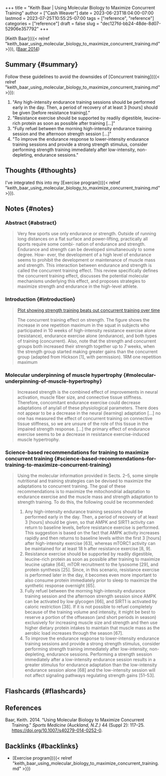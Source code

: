 +++
title = "Keith Baar | Using Molecular Biology to Maximize Concurrent Training"
author = ["Cash Weaver"]
date = 2023-06-23T18:04:00-07:00
lastmod = 2023-07-25T10:55:25-07:00
tags = ["reference", "reference"]
categories = ["reference"]
draft = false
slug = "dec127fd-bb24-48de-8d07-52906e357792"
+++

[Keith Baar]({{< relref "keith_baar_using_molecular_biology_to_maximize_concurrent_training.md" >}}), (<a href="#citeproc_bib_item_1">Baar 2014</a>)


## Summary {#summary}

Follow these guidelines to avoid the downsides of [Concurrent training]({{< relref "keith_baar_using_molecular_biology_to_maximize_concurrent_training.md" >}}):

1.  "Any high-intensity endurance training sessions should be performed early in the day. Then, a period of recovery of at least 3 [hours] should be given [before resistance training]."
2.  "Resistance exercise should be supported by readily digestible, leucine-rich protein as soon as possible after training [...]"
3.  "Fully refuel between the morning high-intensity endurance training session and the afternoon strength session [...]"
4.  "To improve the endurance response to lower-intensity endurance training sessions and provide a strong strength stimulus, consider performing strength training immediately after low-intensity, non-depleting, endurance sessions."


## Thoughts {#thoughts}

I've integrated this into my [Exercise program]({{< relref "keith_baar_using_molecular_biology_to_maximize_concurrent_training.md" >}}).


## Notes {#notes}


### Abstract {#abstract}

> Very few sports use only endurance or strength. Outside of running long distances on a flat surface and power-lifting, practically all sports require some combi- nation of endurance and strength. Endurance and strength can be developed simultaneously to some degree. How- ever, the development of a high level of endurance seems to prohibit the development or maintenance of muscle mass and strength. This interaction between endurance and strength is called the concurrent training effect. This review specifically defines the concurrent training effect, discusses the potential molecular mechanisms underlying this effect, and proposes strategies to maximize strength and endurance in the high-level athlete.


### Introduction {#introduction}

> [Plot showing strength training beats out concurrent training over time](/ox-hugo/strength-cardio-interference-plot.png)
>
> The concurrent training effect on strength. The figure shows the increase in one repetition maximum in the squat in subjects who participated in 10 weeks of high-intensity resistance exercise alone (resistance), endurance exercise alone (endurance), and both types of training (concurrent). Also, note that the strength and concurrent groups both increased their strength together up to 7 weeks, when the strength group started making greater gains than the concurrent group (adapted from Hickson [1], with permission). 1RM one repetition maximum


### Molecular underpinning of muscle hypertrophy {#molecular-underpinning-of-muscle-hypertrophy}

> Increased strength is the combined effect of improvements in neural activation, muscle fiber size, and connective tissue stiffness. Therefore, concomitant endurance exercise could decrease adaptations of any/all of these physiological parameters. There does not appear to be a decrease in the neural (learning) adaptation [...] no one has measured the effect of concurrent training on connective tissue stiffness, so we are unsure of the role of this tissue in the impaired strength response. [...] the primary effect of endurance exercise seems to be a decrease in resistance exercise-induced muscle hypertrophy.


### Science-based recommendations for training to maximize concurrent training {#science-based-recommendations-for-training-to-maximize-concurrent-training}

> Using the molecular information provided in Sects. 2–5, some simple nutritional and training strategies can be devised to maximize the adaptations to concurrent training. The goal of these recommendations is to maximize the mitochondrial adaptation to endurance exercise and the muscle mass and strength adaptation to strength training. To do this, the following could be recommended:
>
> 1.  Any high-intensity endurance training sessions should be performed early in the day. Then, a period of recovery of at least 3 [hours] should be given, so that AMPK and SIRT1 activity can return to baseline levels, before resistance exercise is performed. This suggestion is based on the fact that AMPK activity increases rapidly and then returns to baseline levels within the first 3 [hours] after high-intensity exercise [63], whereas mTORC1 activity can be maintained for at least 18 h after resistance exercise [8, 9].
> 2.  Resistance exercise should be supported by readily digestible, leucine-rich protein as soon as possible after training to maximize leucine uptake [64], mTOR recruitment to the lysosome [29], and protein synthesis [25]. Since, in this scenario, resistance exercise is performed later in the day, it becomes even more important to also consume protein immediately prior to sleep to maximize the synthetic response overnight [65].
> 3.  Fully refuel between the morning high-intensity endurance training session and the afternoon strength session since AMPK can be activated by low glycogen [66], and SIRT1 is activated by caloric restriction [38]. If it is not possible to refuel completely because of the training volume and intensity, it might be best to reserve a portion of the offseason (and short periods in season) exclusively for increasing muscle size and strength and then use higher dietary protein intakes to maintain that muscle mass as the aerobic load increases through the season [67].
> 4.  To improve the endurance response to lower-intensity endurance training sessions and provide a strong strength stimulus, consider performing strength training immediately after low-intensity, non-depleting, endurance sessions. Performing a strength session immediately after a low-intensity endurance session results in a greater stimulus for endurance adaptation than the low-intensity endurance session alone [68] and the low-intensity session will not affect signaling pathways regulating strength gains [51–53].


## Flashcards {#flashcards}

## References

<style>.csl-entry{text-indent: -1.5em; margin-left: 1.5em;}</style><div class="csl-bib-body">
  <div class="csl-entry"><a id="citeproc_bib_item_1"></a>Baar, Keith. 2014. “Using Molecular Biology to Maximize Concurrent Training.” <i>Sports Medicine (Auckland, N.Z.)</i> 44 (Suppl 2): 117–25. <a href="https://doi.org/10.1007/s40279-014-0252-0">https://doi.org/10.1007/s40279-014-0252-0</a>.</div>
</div>


## Backlinks {#backlinks}

-   [Exercise program]({{< relref "keith_baar_using_molecular_biology_to_maximize_concurrent_training.md" >}})
